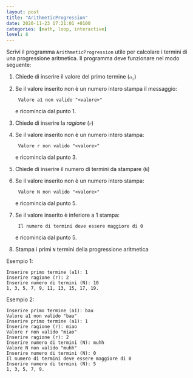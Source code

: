 ```yaml
---
layout: post
title: "ArithmeticProgression"
date: 2020-11-23 17:21:01 +0100
categories: [math, loop, interactive]
level: 8
---
```


Scrivi il programma `ArithmeticProgression` utile per calcolare i termini di una progressione aritmetica. Il programma deve funzionare nel modo seguente:

1. Chiede di inserire il valore del primo termine (<math><msub><mi>a</mi><mn>1</mn></msub></math>)
2. Se il valore inserito non è un numero intero stampa il messaggio:
	
		Valore a1 non valido "<valore>" 
	e ricomincia dal punto 1.
3. Chiede di inserire la *ragione* (<math><mi>r</mi></math>)
4. Se il valore inserito non è un numero intero stampa: 

		Valore r non valido "<valore>" 
	e ricomincia dal punto 3.
5. Chiede di inserire il numero di termini da stampare (`N`)
6. Se il valore inserito non è un numero intero stampa:
		
		Valore N non valido "<valore>" 
	e ricomincia dal punto 5.
7. Se il valore inserito è inferiore a 1 stampa: 

		Il numero di termini deve essere maggiore di 0 
	e ricomincia dal punto 5.
8. Stampa i primi `N` termini della progressione aritmetica

Esempio 1:

~~~
Inserire primo termine (a1): 1
Inserire ragione (r): 2
Inserire numero di termini (N): 10
1, 3, 5, 7, 9, 11, 13, 15, 17, 19.
~~~

Esempio 2:

~~~
Inserire primo termine (a1): bau
Valore a1 non valido "bau"
Inserire primo termine (a1): 1
Inserire ragione (r): miao
Valore r non valido "miao"
Inserire ragione (r): 2
Inserire numero di termini (N): muhh
Valore N non valido "muhh"
Inserire numero di termini (N): 0
Il numero di termini deve essere maggiore di 0
Inserire numero di termini (N): 5
1, 3, 5, 7, 9.
~~~
